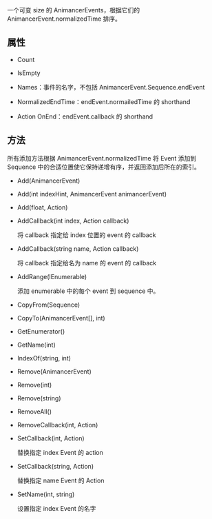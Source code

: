 一个可变 size 的 AnimancerEvents，根据它们的 AnimancerEvent.normalizedTime 排序。

## 属性

- Count

- IsEmpty

- Names：事件的名字，不包括 AnimancerEvent.Sequence.endEvent

- NormalizedEndTime：endEvent.normailedTime 的 shorthand

- Action OnEnd：endEvent.callback 的 shorthand

## 方法

所有添加方法根据 AnimancerEvent.normalizedTime 将 Event 添加到 Sequence 中的合适位置使它保持递增有序，并返回添加后所在的索引。

- Add(AnimancerEvent)

- Add(int indexHint, AnimancerEvent animancerEvent)

- Add(float, Action)

- AddCallback(int index, Action callback)

  将 callback 指定给 index 位置的 event 的 callback

- AddCallback(string name, Action callback)

  将 callback 指定给名为 name 的 event 的 callback

- AddRange(IEnumerable<AnimancerEvent>)

  添加 enumerable 中的每个 event 到 sequence 中。

- CopyFrom(Sequence)

- CopyTo(AnimancerEvent[], int)

- GetEnumerator()

- GetName(int)

- IndexOf(string, int)

- Remove(AnimancerEvent)

- Remove(int)

- Remove(string)

- RemoveAll()

- RemoveCallback(int, Action)

- SetCallback(int, Action)

  替换指定 index Event 的 action

- SetCallback(string, Action)

  替换指定 name Event 的 Action

- SetName(int, string)

  设置指定 index Event 的名字